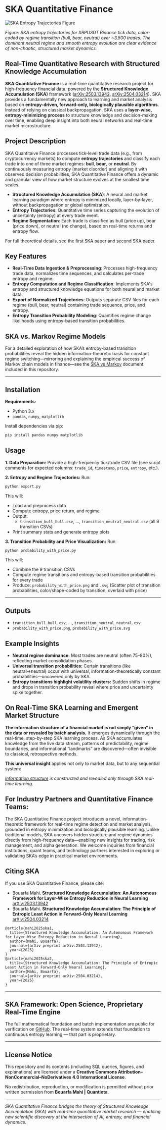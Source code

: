 
# SKA Quantitative Finance

![SKA Entropy Trajectories Figure](results/entropy_vs_trade_id.png)

*Figure: SKA entropy trajectories for XRPUSDT Binance tick data, color-coded by regime transition (bull, bear, neutral) over \~3,500 trades. The dominant neutral regime and smooth entropy evolution are clear evidence of non-chaotic, structured market dynamics.*

## Real-Time Quantitative Research with Structured Knowledge Accumulation

**SKA Quantitative Finance** is a real-time quantitative research project for high-frequency financial data, powered by the **Structured Knowledge Accumulation (SKA)** framework ([arXiv:2503.13942](https://arxiv.org/abs/2503.13942), [arXiv:2504.03214](https://arxiv.org/abs/2504.03214)).
SKA provides a fundamentally new approach to learning and market analysis based on **entropy-driven, forward-only, biologically plausible algorithms**. Instead of relying on classical backpropagation, SKA uses a **layer-wise, entropy-minimizing process** to structure knowledge and decision-making over time, enabling deep insight into both neural networks and real-time market microstructure.



## Project Description

SKA Quantitaive Finance processes tick-level trade data (e.g., from cryptocurrency markets) to compute **entropy trajectories** and classify each trade into one of three market regimes: **bull**, **bear**, or **neutral**.
By continuously measuring entropy (market disorder) and aligning it with observed decision probabilities, SKA Quantitative Finance offers a dynamic and granular view of how market structure evolves at the smallest time scales.

* **Structured Knowledge Accumulation (SKA)**: A neural and market learning paradigm where entropy is minimized locally, layer-by-layer, without backpropagation or global optimization.
* **Entropy Trajectories**: Quantitative time series capturing the evolution of uncertainty (entropy) at every trade event.
* **Regime Segmentation**: Each trade is classified as bull (price up), bear (price down), or neutral (no change), based on real-time returns and entropy flow.

For full theoretical details, see the [first SKA paper](https://arxiv.org/abs/2503.13942) and [second SKA paper](https://arxiv.org/abs/2504.03214).



## Key Features

* **Real-Time Data Ingestion & Preprocessing**: Processes high-frequency trade data, normalizes time sequences, and calculates per-trade entropy and regime.
* **Entropy Computation and Regime Classification**: Implements SKA's entropy and structured knowledge equations for both neural and market data.
* **Export of Normalized Trajectories**: Outputs separate CSV files for each regime (bull, bear, neutral) containing trade sequence, price, and entropy.
* **Entropy Transition Probability Modeling**: Quantifies regime change likelihoods using entropy-based transition probabilities.


## SKA vs. Markov Regime Models

For a detailed exploration of how SKA’s entropy-based transition probabilities reveal the hidden information-theoretic basis for constant regime switching—mirroring and explaining the empirical success of Markov chain models in finance—see the [SKA vs Markov](https://github.com/quantiota/SKA-quantitative-finance/blob/main/ska_vs_markov.md) document included in this repository.

---
## Installation

**Requirements:**

* Python 3.x
* `pandas`, `numpy`, `matplotlib`

Install dependencies via pip:

```bash
pip install pandas numpy matplotlib
```




## Usage

**1. Data Preparation:**
Provide a high-frequency tick/trade CSV file (see script comments for expected columns: `trade_id`, `timestamp`, `price`, `entropy`, etc.).

**2. Entropy and Regime Trajectories:**
Run:

```bash
python export.py
```

This will:

* Load and preprocess data
* Compute entropy, price return, and regime
* Output:
  * `transition_bull_bull.csv`, ..., `transition_neutral_neutral.csv` (all 9 transition CSVs)
* Print summary stats and generate entropy plots

**3. Transition Probability and Price Visualization:**
Run:

```bash
python probability_with_price.py
```

This will:

* Combine the 9 transition CSVs
* Compute regime transitions and entropy-based transition probabilities for every trade
* Produce: `probability_with_price.png` and `.svg`
  (Scatter plot of transition probabilities, color/shape-coded by transition, overlaid with price)

---

## Outputs

* `transition_bull_bull.csv`, ..., `transition_neutral_neutral.csv`
* `probability_with_price.png`, `probability_with_price.svg`





## Example Insights

* **Neutral regime dominance:** Most trades are neutral (often 75–80%), reflecting market consolidation phases.
* **Universal transition probabilities:** Certain transitions (like neutral→neutral) occur with universal, information-theoretically constant probabilities—uncovered only by SKA.
* **Entropy transitions highlight volatility clusters:** Sudden shifts in regime and drops in transition probability reveal where price and uncertainty spike together.



## **On Real-Time SKA Learning and Emergent Market Structure**

 **The information structure of a financial market is not simply “given” in the data or revealed by batch analysis.**
It emerges dynamically through the real-time, step-by-step SKA learning process.
As SKA accumulates knowledge from the live data stream, patterns of predictability, regime boundaries, and informational “landmarks” are discovered—often invisible to classical, retrospective methods.

 **This universal insight** applies not only to market data, but to any sequential system:

 *[Information structure](https://github.com/quantiota/SKA-quantitative-finance/blob/main/ska-learning-duality/ska_learning_duality.pdf) is constructed and revealed only through SKA real-time learning.*


## For Industry Partners and Quantitative Finance Teams:

The SKA Quantitative Finance project introduces a novel, information-theoretic framework for real-time regime detection and market analysis, grounded in entropy minimization and biologically plausible learning. Unlike traditional models, SKA uncovers hidden structure and regime dynamics directly from high-frequency data—enabling new insights for trading, risk management, and alpha generation. We welcome inquiries from financial institutions, quant teams, and technology partners interested in exploring or validating SKA’s edge in practical market environments.



## Citing SKA

If you use SKA Quantitative Finance, please cite:

* Bouarfa Mahi.
  **Structured Knowledge Accumulation: An Autonomous Framework for Layer-Wise Entropy Reduction in Neural Learning**
  [arXiv:2503.13942](https://arxiv.org/abs/2503.13942)
* Bouarfa Mahi.
  **Structured Knowledge Accumulation: The Principle of Entropic Least Action in Forward-Only Neural Learning**
  [arXiv:2504.03214](https://arxiv.org/abs/2504.03214)

```
@article{mahi2025ska1,
  title={Structured Knowledge Accumulation: An Autonomous Framework for Layer-Wise Entropy Reduction in Neural Learning},
  author={Mahi, Bouarfa},
  journal={arXiv preprint arXiv:2503.13942},
  year={2025}
}
@article{mahi2025ska2,
  title={Structured Knowledge Accumulation: The Principle of Entropic Least Action in Forward-Only Neural Learning},
  author={Mahi, Bouarfa},
  journal={arXiv preprint arXiv:2504.03214},
  year={2025}
}
```

---
## SKA Framework: Open Science, Proprietary Real-Time Engine

The full mathematical foundation and batch implementation are public for verification on
[GitHub](https://github.com/quantiota/Arxi).
The real-time system extends that foundation to continuous entropy learning — that part is proprietary.

---

## License Notice

This repository and its contents (including SQL queries, figures, and explanations)
are licensed under a **Creative Commons Attribution–NonCommercial–NoDerivatives 4.0 International License**.

No redistribution, reproduction, or modification is permitted without prior written
permission from **Bouarfa Mahi | Quantiota**.

---

*SKA Quantitative Finance bridges the theory of Structured Knowledge Accumulation (SKA) with real-time quantitative market research — enabling new scientific discovery at the intersection of AI, entropy, and financial dynamics.*